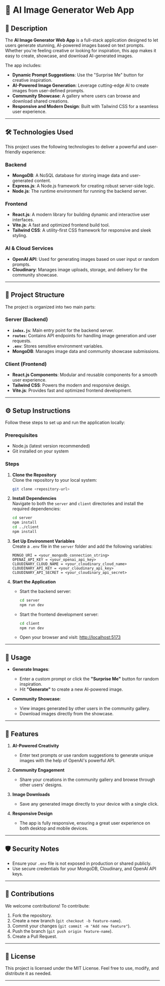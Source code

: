 # 🌟 AI Image Generator Web App  

## 🚀 Description  
The **AI Image Generator Web App** is a full-stack application designed to let users generate stunning, AI-powered images based on text prompts. Whether you're feeling creative or looking for inspiration, this app makes it easy to create, showcase, and download AI-generated images.  

The app includes:  
- **Dynamic Prompt Suggestions**: Use the "Surprise Me" button for creative inspiration.  
- **AI-Powered Image Generation**: Leverage cutting-edge AI to create images from user-defined prompts.  
- **Community Showcase**: A gallery where users can browse and download shared creations.  
- **Responsive and Modern Design**: Built with Tailwind CSS for a seamless user experience.  

---

## 🛠️ Technologies Used  

This project uses the following technologies to deliver a powerful and user-friendly experience:  

### Backend  
- **MongoDB**: A NoSQL database for storing image data and user-generated content.  
- **Express.js**: A Node.js framework for creating robust server-side logic.  
- **Node.js**: The runtime environment for running the backend server.  

### Frontend  
- **React.js**: A modern library for building dynamic and interactive user interfaces.  
- **Vite.js**: A fast and optimized frontend build tool.  
- **Tailwind CSS**: A utility-first CSS framework for responsive and sleek styling.  

### AI & Cloud Services  
- **OpenAI API**: Used for generating images based on user input or random prompts.  
- **Cloudinary**: Manages image uploads, storage, and delivery for the community showcase.  

---

## 📂 Project Structure  

The project is organized into two main parts:  

### Server (Backend)  
- **`index.js`**: Main entry point for the backend server.  
- **`routes`**: Contains API endpoints for handling image generation and user requests.  
- **`.env`**: Stores sensitive environment variables.  
- **MongoDB**: Manages image data and community showcase submissions.  

### Client (Frontend)  
- **React.js Components**: Modular and reusable components for a smooth user experience.  
- **Tailwind CSS**: Powers the modern and responsive design.  
- **Vite.js**: Provides fast and optimized frontend development.  

---

## ⚙️ Setup Instructions  

Follow these steps to set up and run the application locally:  

### Prerequisites  
- Node.js (latest version recommended)  
- Git installed on your system  

### Steps  

1. **Clone the Repository**  
   Clone the repository to your local system:  
   ```bash
   git clone <repository-url>
   ```  

2. **Install Dependencies**  
   Navigate to both the `server` and `client` directories and install the required dependencies:  
   ```bash
   cd server
   npm install
   cd ../client
   npm install
   ```  

3. **Set Up Environment Variables**  
   Create a `.env` file in the `server` folder and add the following variables:  
   ```plaintext
   MONGO_URI = <your_mongodb_connection_string>
   OPENAI_API_KEY = <your_openai_api_key>
   CLOUDINARY_CLOUD_NAME = <your_cloudinary_cloud_name>
   CLOUDINARY_API_KEY = <your_cloudinary_api_key>
   CLOUDINARY_API_SECRET = <your_cloudinary_api_secret>
   ```  

4. **Start the Application**  
   - Start the backend server:  
     ```bash
     cd server
     npm run dev
     ```  
   - Start the frontend development server:  
     ```bash
     cd client
     npm run dev
     ```  
   - Open your browser and visit: [http://localhost:5173](http://localhost:5173)  

---

## 🎨 Usage  

- **Generate Images**:  
  - Enter a custom prompt or click the **"Surprise Me"** button for random inspiration.  
  - Hit **"Generate"** to create a new AI-powered image.  

- **Community Showcase**:  
  - View images generated by other users in the community gallery.  
  - Download images directly from the showcase.  

---

## 🌟 Features  

1. **AI-Powered Creativity**  
   - Enter text prompts or use random suggestions to generate unique images with the help of OpenAI's powerful API.  

2. **Community Engagement**  
   - Share your creations in the community gallery and browse through other users' designs.  

3. **Image Downloads**  
   - Save any generated image directly to your device with a single click.  

4. **Responsive Design**  
   - The app is fully responsive, ensuring a great user experience on both desktop and mobile devices.  

---

## 🛡️ Security Notes  

- Ensure your `.env` file is not exposed in production or shared publicly.  
- Use secure credentials for your MongoDB, Cloudinary, and OpenAI API keys.  

---

## 🙌 Contributions  

We welcome contributions! To contribute:  
1. Fork the repository.  
2. Create a new branch (`git checkout -b feature-name`).  
3. Commit your changes (`git commit -m "Add new feature"`).  
4. Push the branch (`git push origin feature-name`).  
5. Create a Pull Request.  

---

## 📄 License  

This project is licensed under the MIT License. Feel free to use, modify, and distribute it as needed.  

---
